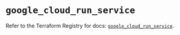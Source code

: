 # `google_cloud_run_service`

Refer to the Terraform Registry for docs: [`google_cloud_run_service`](https://registry.terraform.io/providers/hashicorp/google/6.40.0/docs/resources/cloud_run_service).

